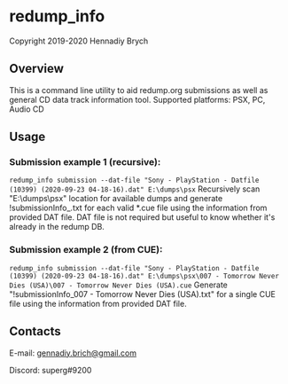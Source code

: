 # redump_info
Copyright 2019-2020 Hennadiy Brych
## Overview
This is a command line utility to aid redump.org submissions as well as general CD data track information tool.
Supported platforms: PSX, PC, Audio CD

## Usage
### Submission example 1 (recursive):
`redump_info submission --dat-file "Sony - PlayStation - Datfile (10399) (2020-09-23 04-18-16).dat" E:\dumps\psx`
Recursively scan "E:\dumps\psx" location for available dumps and generate !submissionInfo_<name>.txt for each valid *.cue file using the information from provided DAT file. DAT file is not required but useful to know whether it's already in the redump DB.

### Submission example 2 (from CUE):
`redump_info submission --dat-file "Sony - PlayStation - Datfile (10399) (2020-09-23 04-18-16).dat" E:\dumps\psx\007 - Tomorrow Never Dies (USA)\007 - Tomorrow Never Dies (USA).cue`
Generate "!submissionInfo_007 - Tomorrow Never Dies (USA).txt" for a single CUE file using the information from provided DAT file.

## Contacts
E-mail: gennadiy.brich@gmail.com

Discord: superg#9200
